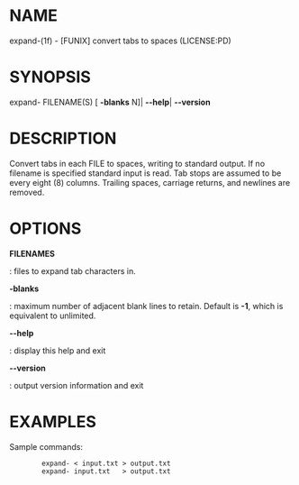 NAME
====

expand-(1f) - \[FUNIX\] convert tabs to spaces (LICENSE:PD)

SYNOPSIS
========

expand- FILENAME(S) \[ **-blanks** N\]\| **--help**\| **--version**

DESCRIPTION
===========

Convert tabs in each FILE to spaces, writing to standard output. If no
filename is specified standard input is read. Tab stops are assumed to
be every eight (8) columns. Trailing spaces, carriage returns, and
newlines are removed.

OPTIONS
=======

**FILENAMES**

:   files to expand tab characters in.

****-blanks****

:   maximum number of adjacent blank lines to retain. Default is **-1**,
    which is equivalent to unlimited.

****--help****

:   display this help and exit

****--version****

:   output version information and exit

EXAMPLES
========

Sample commands:

            expand- < input.txt > output.txt
            expand- input.txt   > output.txt
